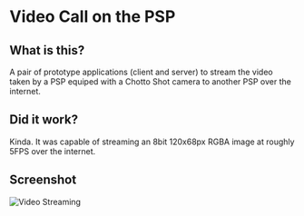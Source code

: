 # Video Call on the PSP

## What is this?
A pair of prototype applications (client and server) to stream the video taken by a PSP equiped with a Chotto Shot camera to another PSP over the internet.

## Did it work?
Kinda. It was capable of streaming an 8bit 120x68px RGBA image at roughly 5FPS over the internet.

## Screenshot

![Video Streaming](https://antoine.sxbn.org/projects/video_stream/image.jpg)